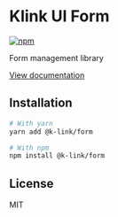 # Klink UI Form

[![npm](https://img.shields.io/npm/dm/@k-link/form)](https://www.npmjs.com/package/@k-link/form)

Form management library

[View documentation](https://k-link.dev/)

## Installation

```bash
# With yarn
yarn add @k-link/form

# With npm
npm install @k-link/form
```

## License

MIT
